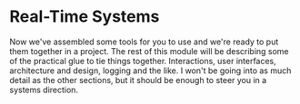 # Real-Time Systems
Now we've assembled some tools for you to use and we're ready to put them together in a project.
The rest of this module will be describing some of the practical glue to tie things together. Interactions,
user interfaces, architecture and design, logging and the like. I won't be going into as much detail as the other
sections, but it should be enough to steer you in a systems direction.
